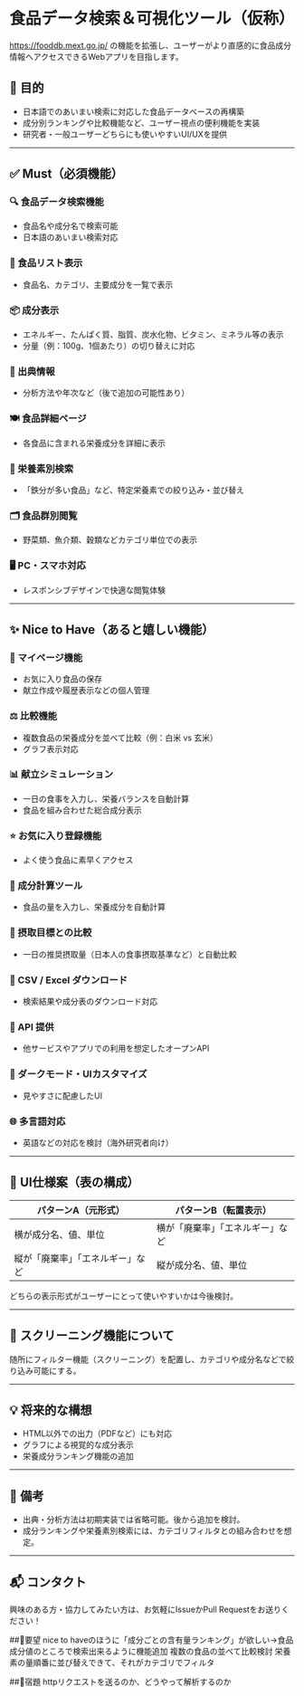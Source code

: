 # 食品データ検索＆可視化ツール（仮称）

https://fooddb.mext.go.jp/ の機能を拡張し、ユーザーがより直感的に食品成分情報へアクセスできるWebアプリを目指します。

## 🎯 目的

- 日本語でのあいまい検索に対応した食品データベースの再構築
- 成分別ランキングや比較機能など、ユーザー視点の便利機能を実装
- 研究者・一般ユーザーどちらにも使いやすいUI/UXを提供

---

## ✅ Must（必須機能）

### 🔍 食品データ検索機能
- 食品名や成分名で検索可能
- 日本語のあいまい検索対応

### 📃 食品リスト表示
- 食品名、カテゴリ、主要成分を一覧で表示

### 📦 成分表示
- エネルギー、たんぱく質、脂質、炭水化物、ビタミン、ミネラル等の表示
- 分量（例：100g、1個あたり）の切り替えに対応

### 🧾 出典情報
- 分析方法や年次など（後で追加の可能性あり）

### 🍽 食品詳細ページ
- 各食品に含まれる栄養成分を詳細に表示

### 🧲 栄養素別検索
- 「鉄分が多い食品」など、特定栄養素での絞り込み・並び替え

### 🗂 食品群別閲覧
- 野菜類、魚介類、穀類などカテゴリ単位での表示

### 🖥 PC・スマホ対応
- レスポンシブデザインで快適な閲覧体験

---

## ✨ Nice to Have（あると嬉しい機能）

### 👤 マイページ機能
- お気に入り食品の保存
- 献立作成や履歴表示などの個人管理

### ⚖ 比較機能
- 複数食品の栄養成分を並べて比較（例：白米 vs 玄米）
- グラフ表示対応

### 📊 献立シミュレーション
- 一日の食事を入力し、栄養バランスを自動計算
- 食品を組み合わせた総合成分表示

### ⭐ お気に入り登録機能
- よく使う食品に素早くアクセス

### 🔢 成分計算ツール
- 食品の量を入力し、栄養成分を自動計算

### 🎯 摂取目標との比較
- 一日の推奨摂取量（日本人の食事摂取基準など）と自動比較

### 📁 CSV / Excel ダウンロード
- 検索結果や成分表のダウンロード対応

### 🔌 API 提供
- 他サービスやアプリでの利用を想定したオープンAPI

### 🌙 ダークモード・UIカスタマイズ
- 見やすさに配慮したUI

### 🌐 多言語対応
- 英語などの対応を検討（海外研究者向け）

---

## 🧪 UI仕様案（表の構成）

| パターンA（元形式） | パターンB（転置表示） |
|--------------------|------------------------|
| 横が成分名、値、単位 | 横が「廃棄率」「エネルギー」など |
| 縦が「廃棄率」「エネルギー」など | 縦が成分名、値、単位 |

どちらの表示形式がユーザーにとって使いやすいかは今後検討。

---

## 🔎 スクリーニング機能について

随所にフィルター機能（スクリーニング）を配置し、カテゴリや成分名などで絞り込み可能にする。

---

## 💡 将来的な構想

- HTML以外での出力（PDFなど）にも対応
- グラフによる視覚的な成分表示
- 栄養成分ランキング機能の追加

---

## 📌 備考

- 出典・分析方法は初期実装では省略可能。後から追加を検討。
- 成分ランキングや栄養素別検索には、カテゴリフィルタとの組み合わせを想定。

---

## 📬 コンタクト

興味のある方・協力してみたい方は、お気軽にIssueかPull Requestをお送りください！

##📝要望
nice to haveのほうに「成分ごとの含有量ランキング」が欲しい→食品成分値のところで検索出来るように機能追加
複数の食品の並べて比較検討
栄養素の量順番に並び替えできて、それがカテゴリでフィルタ

##📝宿題
httpリクエストを送るのか、どうやって解析するのか

